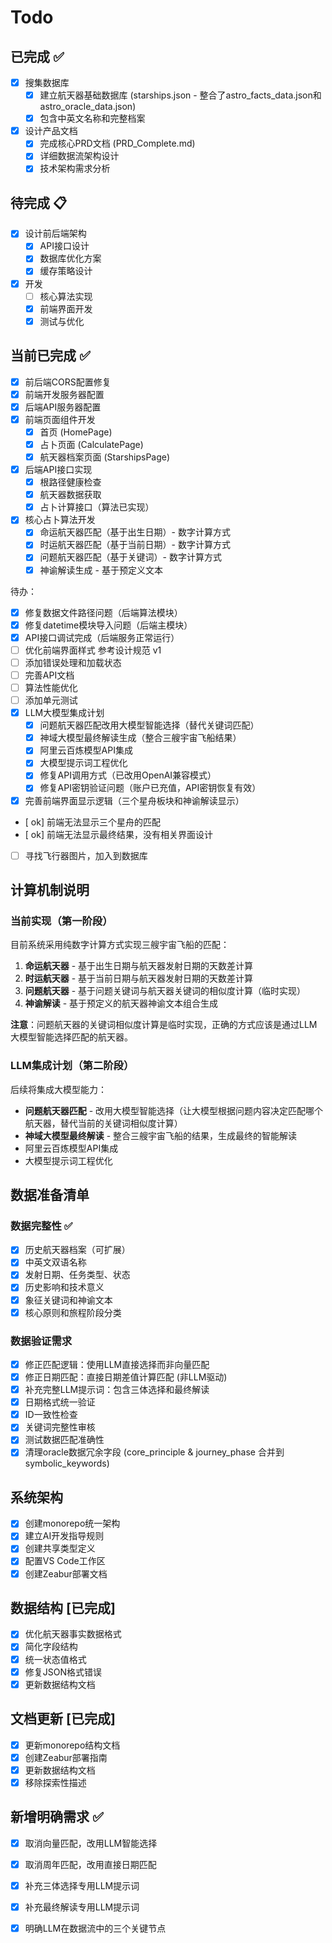 # Todo

## 已完成 ✅
- [x] 搜集数据库
  - [x] 建立航天器基础数据库 (starships.json - 整合了astro_facts_data.json和astro_oracle_data.json)  
  - [x] 包含中英文名称和完整档案
- [x] 设计产品文档
  - [x] 完成核心PRD文档 (PRD_Complete.md)
  - [x] 详细数据流架构设计
  - [x] 技术架构需求分析

## 待完成 📋
- [x] 设计前后端架构
  - [x] API接口设计
  - [x] 数据库优化方案
  - [x] 缓存策略设计
- [x] 开发
  - [ ] 核心算法实现
  - [x] 前端界面开发
  - [x] 测试与优化

## 当前已完成 ✅
- [x] 前后端CORS配置修复
- [x] 前端开发服务器配置
- [x] 后端API服务器配置
- [x] 前端页面组件开发
  - [x] 首页 (HomePage)
  - [x] 占卜页面 (CalculatePage) 
  - [x] 航天器档案页面 (StarshipsPage)
- [x] 后端API接口实现
  - [x] 根路径健康检查
  - [x] 航天器数据获取
  - [x] 占卜计算接口（算法已实现）
- [x] 核心占卜算法开发
  - [x] 命运航天器匹配（基于出生日期）- 数字计算方式
  - [x] 时运航天器匹配（基于当前日期）- 数字计算方式
  - [x] 问题航天器匹配（基于关键词）- 数字计算方式
  - [x] 神谕解读生成 - 基于预定义文本

待办：
- [x] 修复数据文件路径问题（后端算法模块）
- [x] 修复datetime模块导入问题（后端主模块）
- [x] API接口调试完成（后端服务正常运行）
- [ ] 优化前端界面样式  参考设计规范 v1
- [ ] 添加错误处理和加载状态
- [ ] 完善API文档
- [ ] 算法性能优化
- [ ] 添加单元测试
- [x] LLM大模型集成计划
   - [x] 问题航天器匹配改用大模型智能选择（替代关键词匹配）
   - [x] 神域大模型最终解读生成（整合三艘宇宙飞船结果）
   - [x] 阿里云百炼模型API集成
   - [x] 大模型提示词工程优化
   - [x] 修复API调用方式（已改用OpenAI兼容模式）
   - [x] 修复API密钥验证问题（账户已充值，API密钥恢复有效）
- [x] 完善前端界面显示逻辑（三个星舟板块和神谕解读显示）
- [ ok] 前端无法显示三个星舟的匹配
- [ ok] 前端无法显示最终结果，没有相关界面设计
- [ ] 寻找飞行器图片，加入到数据库

## 计算机制说明

### 当前实现（第一阶段）
目前系统采用纯数字计算方式实现三艘宇宙飞船的匹配：

1. **命运航天器** - 基于出生日期与航天器发射日期的天数差计算
2. **时运航天器** - 基于当前日期与航天器发射日期的天数差计算  
3. **问题航天器** - 基于问题关键词与航天器关键词的相似度计算（临时实现）
4. **神谕解读** - 基于预定义的航天器神谕文本组合生成

**注意**：问题航天器的关键词相似度计算是临时实现，正确的方式应该是通过LLM大模型智能选择匹配的航天器。

### LLM集成计划（第二阶段）
后续将集成大模型能力：
- **问题航天器匹配** - 改用大模型智能选择（让大模型根据问题内容决定匹配哪个航天器，替代当前的关键词相似度计算）
- **神域大模型最终解读** - 整合三艘宇宙飞船的结果，生成最终的智能解读
- 阿里云百炼模型API集成
- 大模型提示词工程优化

## 数据准备清单
### 数据完整性 ✅
- [x] 历史航天器档案（可扩展）
- [x] 中英文双语名称
- [x] 发射日期、任务类型、状态
- [x] 历史影响和技术意义
- [x] 象征关键词和神谕文本
- [x] 核心原则和旅程阶段分类

### 数据验证需求
- [x] 修正匹配逻辑：使用LLM直接选择而非向量匹配
- [x] 修正日期匹配：直接日期差值计算匹配 (非LLM驱动)
- [x] 补充完整LLM提示词：包含三体选择和最终解读
- [x] 日期格式统一验证
- [x] ID一致性检查
- [x] 关键词完整性审核
- [x] 测试数据匹配准确性
- [x] 清理oracle数据冗余字段 (core_principle & journey_phase 合并到 symbolic_keywords)

## 系统架构
- [x] 创建monorepo统一架构
- [x] 建立AI开发指导规则
- [x] 创建共享类型定义
- [x] 配置VS Code工作区
- [x] 创建Zeabur部署文档

## 数据结构 [已完成]
- [x] 优化航天器事实数据格式
- [x] 简化字段结构
- [x] 统一状态值格式
- [x] 修复JSON格式错误
- [x] 更新数据结构文档

## 文档更新 [已完成]
- [x] 更新monorepo结构文档
- [x] 创建Zeabur部署指南
- [x] 更新数据结构文档
- [x] 移除探索性描述

## 新增明确需求 ✅
- [x] 取消向量匹配，改用LLM智能选择
- [x] 取消周年匹配，改用直接日期匹配
- [x] 补充三体选择专用LLM提示词
- [x] 补充最终解读专用LLM提示词
- [x] 明确LLM在数据流中的三个关键节点



